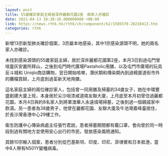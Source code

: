 ```yaml
---
layout: post
title: 55歲確診家庭主婦居深井麗都花園2座　兩家人亦確診
date: 2021-04-13 18:38:26.000000000 +08:00
link: https://news.rthk.hk/rthk/ch/component/k2/1585570-20210413.htm
categories: rthk
---
```


新增13宗新型肺炎確診個案，3宗屬本地感染，其中1宗感染源頭不明，她的兩名家人亦確診。

未找到感染源頭的55歲家庭主婦，居於深井麗都花園第2座，本月3日到過屯門曾咀靈灰安置所拜山，之後到屯門時代廣場Pastaholic用膳，以及屯門市廣場的玩具反斗城和 Uniqlo商店購物，翌日開始咳嗽，潛伏期和傳染期內到過楊屋道街市外的攤檔買餸，上月底到過荃新天地用膳。

這名家庭主婦的兩位確診家人，包括曾一同用膳及掃墓的34歲女子，她在中環豐盛創建大廈上班，本身居於尖沙咀漆咸道南友聯大廈，上月底至本月初曾住過麗都花園，本月4日與約8名家人到將軍澳華人永遠墳場掃墓，之後到過一個親戚家中飲湯。另一患者為38歲男子，他曾在麗都花園、友聯大廈及牛池灣嘉峰臺居住，於長沙灣香港中心29樓工作。

衞生防護中心傳染病處主任張竹君說，患者掃墓期間都有戴口罩，會向曾於同一時段到過有關地方並使用安心出行的市民，發放感染風險通知。

其餘10宗輸入個案，患者分別從巴基斯坦、印度、印尼、菲律賓和日本抵港，當中8人帶有N501Y變種病毒。
